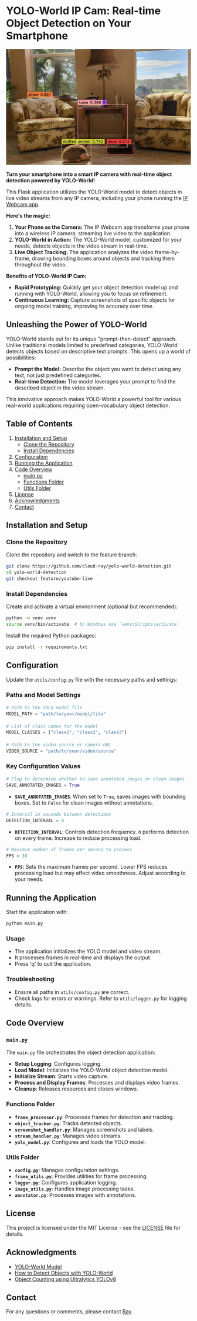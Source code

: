 # YOLO-World IP Cam: Real-time Object Detection on Your Smartphone

![YOLO-World Detections](./assets/yolo-world-high-thresh.jpg)

**Turn your smartphone into a smart IP camera with real-time object detection powered by YOLO-World!**

This Flask application utilizes the YOLO-World model to detect objects in live video streams from any IP camera, including your phone running the [IP Webcam app](https://play.google.com/store/apps/details?id=com.pas.webcam&pcampaignid=web_share). 

**Here's the magic:**

1. **Your Phone as the Camera:** The IP Webcam app transforms your phone into a wireless IP camera, streaming live video to the application.
2. **YOLO-World in Action:** The YOLO-World model, customized for your needs, detects objects in the video stream in real-time.
3. **Live Object Tracking:** The application analyzes the video frame-by-frame, drawing bounding boxes around objects and tracking them throughout the video.

**Benefits of YOLO-World IP Cam:**

* **Rapid Prototyping:** Quickly get your object detection model up and running with YOLO-World, allowing you to focus on refinement.
* **Continuous Learning:** Capture screenshots of specific objects for ongoing model training, improving its accuracy over time.

## Unleashing the Power of YOLO-World

YOLO-World stands out for its unique "prompt-then-detect" approach. Unlike traditional models limited to predefined categories, YOLO-World detects objects based on descriptive text prompts. This opens up a world of possibilities:

* **Prompt the Model:** Describe the object you want to detect using any text, not just predefined categories.
* **Real-time Detection:** The model leverages your prompt to find the described object in the video stream.

This innovative approach makes YOLO-World a powerful tool for various real-world applications requiring open-vocabulary object detection.



## Table of Contents
1. [Installation and Setup](#installation-and-setup)
   - [Clone the Repository](#clone-the-repository)
   - [Install Dependencies](#install-dependencies)
2. [Configuration](#configuration)
3. [Running the Application](#running-the-application)
4. [Code Overview](#code-overview)
   - [main.py](#mainpy)
   - [Functions Folder](#functions-folder)
   - [Utils Folder](#utils-folder)
5. [License](#license)
6. [Acknowledgments](#acknowledgments)
7. [Contact](#contact)

## Installation and Setup

### Clone the Repository

Clone the repository and switch to the feature branch:

```bash
git clone https://github.com/cloud-ray/yolo-world-detection.git
cd yolo-world-detection
git checkout feature/youtube-live
```

### Install Dependencies

Create and activate a virtual environment (optional but recommended):

```bash
python -m venv venv
source venv/bin/activate  # On Windows use `venv\Scripts\activate`
```

Install the required Python packages:

```bash
pip install -r requirements.txt
```

## Configuration

Update the `utils/config.py` file with the necessary paths and settings:

### Paths and Model Settings
```python
# Path to the YOLO model file
MODEL_PATH = "path/to/your/model/file"

# List of class names for the model
MODEL_CLASSES = ["class1", "class2", "class3"]

# Path to the video source or camera URL
VIDEO_SOURCE = "path/to/your/video/source"
```

### Key Configuration Values
```python
# Flag to determine whether to save annotated images or clean images
SAVE_ANNOTATED_IMAGES = True
```
- **`SAVE_ANNOTATED_IMAGES`**: When set to `True`, saves images with bounding boxes. Set to `False` for clean images without annotations.

```python
# Interval in seconds between detections
DETECTION_INTERVAL = 0
```
- **`DETECTION_INTERVAL`**: Controls detection frequency. `0` performs detection on every frame. Increase to reduce processing load.

```python
# Maximum number of frames per second to process
FPS = 30
```
- **`FPS`**: Sets the maximum frames per second. Lower FPS reduces processing load but may affect video smoothness. Adjust according to your needs.

## Running the Application

Start the application with:

```bash
python main.py
```

### Usage
- The application initializes the YOLO model and video stream.
- It processes frames in real-time and displays the output.
- Press 'q' to quit the application.

### Troubleshooting
- Ensure all paths in `utils/config.py` are correct.
- Check logs for errors or warnings. Refer to `utils/logger.py` for logging details.

## Code Overview

### `main.py`

The `main.py` file orchestrates the object detection application:

- **Setup Logging**: Configures logging.
- **Load Model**: Initializes the YOLO-World object detection model.
- **Initialize Stream**: Starts video capture.
- **Process and Display Frames**: Processes and displays video frames.
- **Cleanup**: Releases resources and closes windows.

### Functions Folder

- **`frame_processor.py`**: Processes frames for detection and tracking.
- **`object_tracker.py`**: Tracks detected objects.
- **`screenshot_handler.py`**: Manages screenshots and labels.
- **`stream_handler.py`**: Manages video streams.
- **`yolo_model.py`**: Configures and loads the YOLO model.

### Utils Folder

- **`config.py`**: Manages configuration settings.
- **`frame_utils.py`**: Provides utilities for frame processing.
- **`logger.py`**: Configures application logging.
- **`image_utils.py`**: Handles image processing tasks.
- **`annotator.py`**: Processes images with annotations.

## License

This project is licensed under the MIT License - see the [LICENSE](LICENSE) file for details.

## Acknowledgments

- [YOLO-World Model](https://docs.ultralytics.com/models/yolo-world)
- [How to Detect Objects with YOLO-World](https://blog.roboflow.com/how-to-detect-objects-with-yolo-world/)
- [Object Counting using Ultralytics YOLOv8](https://docs.ultralytics.com/guides/object-counting/)

## Contact

For any questions or comments, please contact [Ray](mailto:ray@cybersavvy.one).
